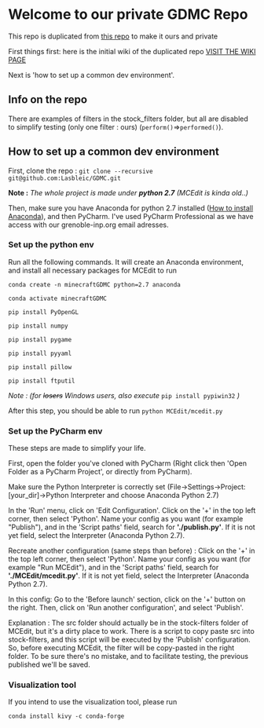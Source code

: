 # Welcome to our private GDMC Repo 

This repo is duplicated from [this repo](http://github.com/mcgreentn/MCAI) to make it ours and private

First things first: here is the initial wiki of the duplicated repo [VISIT THE WIKI PAGE](http://github.com/mcgreentn/MCAI/wiki)

Next is 'how to set up a common dev environment'.

## Info on the repo

There are examples of filters in the stock_filters folder, but all are disabled to simplify testing (only one filter : ours) (`perform()`=>`performed()`).

## How to set up a common dev environment

First, clone the repo : `git clone --recursive git@github.com:Lasbleic/GDMC.git`

**Note :** *The whole project is made under **_python 2.7_** (MCEdit is kinda old..)*

Then, make sure you have Anaconda for python 2.7 installed ([How to install Anaconda](https://conda.io/projects/conda/en/latest/user-guide/install/index.html)), and then PyCharm. I've used PyCharm Professional as we have access with our grenoble-inp.org email adresses.

### Set up the python env

Run all the following commands. It will create an Anaconda environment, and install all necessary packages for MCEdit to run

```
conda create -n minecraftGDMC python=2.7 anaconda

conda activate minecraftGDMC

pip install PyOpenGL

pip install numpy

pip install pygame

pip install pyyaml

pip install pillow

pip install ftputil
```

_Note : (for ~~losers~~ Windows users, also execute_ `pip install pypiwin32` _)_

After this step, you should be able to run `python MCEdit/mcedit.py`



### Set up the PyCharm env

These steps are made to simplify your life.

First, open the folder you've cloned with PyCharm (Right click then 'Open Folder as a PyCharm Project', or directly from PyCharm).

Make sure the Python Interpreter is correctly set (File->Settings->Project:[your_dir]->Python Interpreter and choose Anaconda Python 2.7)

In the 'Run' menu, click on 'Edit Configuration'. Click on the '+' in the top left corner, then select 'Python'.
Name your config as you want (for example "Publish"), and in the 'Script paths' field, search for **'./publish.py'**. If it is not yet field, select the Interpreter (Anaconda Python 2.7).

Recreate another configuration (same steps than before) : 
Click on the '+' in the top left corner, then select 'Python'.
Name your config as you want (for example "Run MCEdit"), and in the 'Script paths' field, search for **'./MCEdit/mcedit.py'**. If it is not yet field, select the Interpreter (Anaconda Python 2.7).

In this config: 
Go to the 'Before launch' section, click on the '+' button on the right.
Then, click on 'Run another configuration', and select 'Publish'.

Explanation :
The src folder should actually be in the stock-filters folder of MCEdit, but it's a dirty place to work. 
There is a script to copy paste src into stock-filters, and this script will be executed by the 'Publish' configuration. So, before executing MCEdit, the filter will be copy-pasted in the right folder.
To be sure there's no mistake, and to facilitate testing, the previous published we'll be saved.


### Visualization tool

If you intend to use the visualization tool, please run

```
conda install kivy -c conda-forge
```